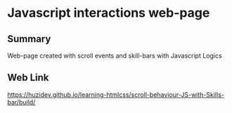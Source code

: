 # Javascript interactions web-page

## Summary

Web-page created with scroll events and skill-bars with Javascript Logics

## Web Link

https://huzidev.github.io/learning-htmlcss/scroll-behaviour-JS-with-Skills-bar/build/